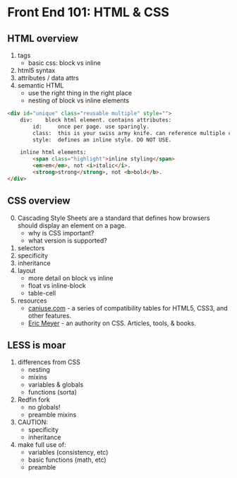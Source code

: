 # Front End 101: HTML & CSS


## HTML overview

1. tags
	* basic css: block vs inline
2. html5 syntax
3. attributes / data attrs
4. semantic HTML
	* use the right thing in the right place
	* nesting of block vs inline elements

````html
<div id="unique" class="reusable multiple" style="">
	div:	block html element. contains attributes:
		id: 	once per page. use sparingly.
		class:	this is your swiss army knife. can reference multiple classes.
		style:	defines an inline style. DO NOT USE.

	inline html elements:
		<span class="highlight">inline styling</span>
		<em>em</em>, not <i>italic</i>.
		<strong>strong</strong>, not <b>bold</b>.
</div>
````

## CSS overview

0. Cascading Style Sheets are a standard that defines how browsers should display an element on a page.
	* why is CSS important?
	* what version is supported?
1. selectors
2. specificity
3. inheritance
4. layout
	* more detail on block vs inline
	* float vs inline-block
	* table-cell
5. resources
	* [caniuse.com][cani] - a series of compatibility tables for HTML5, CSS3, and other features.
	* [Eric Meyer][meyer] - an authority on CSS. Articles, tools, & books.


## LESS is moar

1. differences from CSS
	* nesting
	* mixins
	* variables & globals
	* functions (sorta)
2. Redfin fork
	* no globals!
	* preamble mixins
3. CAUTION:
	* specificity
	* inheritance
4. make full use of:
	* variables (consistency, etc)
	* basic functions (math, etc)
	* preamble


<!-- LINKS -->

 [cani]: http://caniuse.com/
 [meyer]: http://meyerweb.com/eric/css/